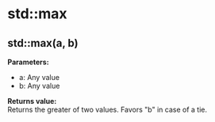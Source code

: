 # std::max

## std::max(a, b)
**Parameters:**  
- a: Any value
- b: Any value

**Returns value:**  
Returns the greater of two values.
Favors "b" in case of a tie.